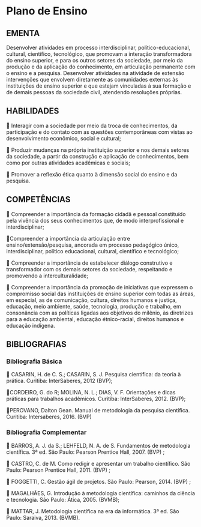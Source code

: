 # Plano de Ensino
## EMENTA 
Desenvolver atividades em processo interdisciplinar, político-educacional, cultural, científico, tecnológico, 
que promovam a interação transformadora do ensino superior, e para os outros setores da sociedade, por 
meio da produção e da aplicação do conhecimento, em articulação permanente com o ensino e a pesquisa. 
Desenvolver atividades na atividade de extensão intervenções que envolvem diretamente as comunidades 
externas às instituições de ensino superior e que estejam vinculadas à sua formação e de demais pessoas 
da sociedade civil, atendendo resoluções próprias.

## HABILIDADES
🔹 Interagir com a sociedade por meio da troca de conhecimentos, da participação e do contato com 
as questões contemporâneas com vistas ao desenvolvimento econômico, social e cultural;

🔹 Produzir mudanças na própria instituição superior e nos demais setores da sociedade, a partir da 
construção e aplicação de conhecimentos, bem como por outras atividades acadêmicas e sociais;

🔹 Promover a reflexão ética quanto à dimensão social do ensino e da pesquisa.

## COMPETÊNCIAS
🔸 Compreender a importância da formação cidadã e pessoal constituído pela vivência dos seus 
conhecimentos que, de modo interprofissional e interdisciplinar; 

🔸Compreender a importância da articulação entre ensino/extensão/pesquisa, ancorada em processo 
pedagógico único, interdisciplinar, político educacional, cultural, científico e tecnológico; 

🔸 Compreender a importância de estabelecer diálogo construtivo e transformador com os demais 
setores da sociedade, respeitando e promovendo a interculturalidade;

🔸 Compreender a importância da promoção de iniciativas que expressem o compromisso social das 
instituições de ensino superior com todas as áreas, em especial, as de comunicação, cultura, 
direitos humanos e justiça, educação, meio ambiente, saúde, tecnologia, produção e trabalho, em 
consonância com as políticas ligadas aos objetivos do milênio, às diretrizes para a educação 
ambiental, educação étnico-racial, direitos humanos e educação indígena. 

## BIBLIOGRAFIAS
### Bibliografia Básica
🔹 CASARIN, H. de C. S.; CASARIN, S. J. Pesquisa científica: da teoria à prática. Curitiba: InterSaberes, 2012 
(BVP);

🔹CORDEIRO, G. do R; MOLINA, N. L.; DIAS, V. F. Orientações e dicas práticas para trabalhos acadêmicos. 
Curitiba: InterSaberes, 2012. (BVP);

🔹PEROVANO, Dalton Gean. Manual de metodologia da pesquisa científica. Curitiba: Intersaberes, 2016. (BVP)

### Bibliografia Complementar
🔹 BARROS, A. J. da S.; LEHFELD, N. A. de S. Fundamentos de metodologia científica. 3ª ed. São Paulo: Pearson 
Prentice Hall, 2007. (BVP) ;

🔹 CASTRO, C. de M. Como redigir e apresentar um trabalho científico. São Paulo: Pearson Prentice Hall, 2011. 
(BVP) ;

🔹 FOGGETTI, C. Gestão ágil de projetos. São Paulo: Pearson, 2014. (BVP) ;

🔹 MAGALHÃES, G. Introdução à metodologia científica: caminhos da ciência e tecnologia. São Paulo: Ática, 
2005. (BVMB);

🔹 MATTAR, J. Metodologia científica na era da informática. 3ª ed. São Paulo: Saraiva, 2013. (BVMB).
